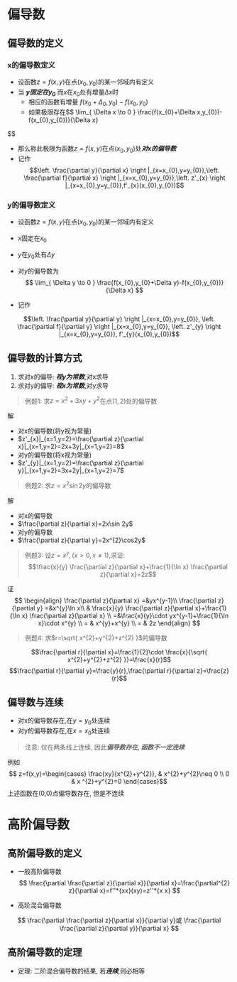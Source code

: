 # 偏导数

## 偏导数的定义

### x的偏导数定义

- 设函数$z=f(x,y)$在点$(x_{0},y_{0})$的某一邻域内有定义
- 当 ***$y$固定在$y_{0}$*** 而$x$在$x_{0}$处有增量$\Delta x$时
  - 相应的函数有增量 $f(x_{0}+\Delta_{0},y_{0})-f(x_{0},y_{0})$
  - 如果极限存在$$
\lim_{ \Delta x \to 0 } \frac{f(x_{0}+\Delta x,y_{0})-f(x_{0},y_{0})}{\Delta x}

$$
- 那么称此极限为函数$z=f(x,y)$在点$(x_{0},y_{0})$处***对x的偏导数***
- 记作$$\left. \frac{\partial y}{\partial x} \right |_{x=x_{0},y=y_{0}},\left. \frac{\partial f}{\partial x} \right |_{x=x_{0},y=y_{0}},\left. z'_{x} \right |_{x=x_{0},y=y_{0}},f'_{x}(x_{0},y_{0})$$

### y的偏导数定义

- 设函数$z=f(x,y)$在点$(x_{0},y_{0})$的某一邻域内有定义
- $x$固定在$x_{0}$
- $y$在$y_{0}$处有$\Delta y$
- 对$y$的偏导数为$$
\lim_{ \Delta y \to 0 } \frac{f(x_{0},y_{0}+\Delta y)-f(x_{0},y_{0})}{\Delta x}
$$

- 记作

$$\left. \frac{\partial y}{\partial y} \right |_{x=x_{0},y=y_{0}},
\left. \frac{\partial f}{\partial y} \right |_{x=x_{0},y=y_{0}},
\left. z'_{y} \right |_{x=x_{0},y=y_{0}},
f'_{y}(x_{0},y_{0})$$

## 偏导数的计算方式

1. 求对x的偏导: ***视y为常数***,对x求导
2. 求对y的偏导: ***视x为常数***,对y求导

> 例题1: 求$z=x^{2}+3xy+y^{2}$在点$(1,2)$处的偏导数

解
- 对x的偏导数(将y视为常量)
- $z'_{x}|_{x=1,y=2}=\frac{\partial z}{\partial x}|_{x=1,y=2}=2x+3y|_{x=1,y=2}=8$
- 对y的偏导数(将x视为常量)
- $z'_{y}|_{x=1,y=2}=\frac{\partial z}{\partial y}|_{x=1,y=2}=3x+2y|_{x=1,y=2}=7$

> 例题2: 求$z=x^{2}\sin2y$的偏导数

解
- 对x的偏导数
- $\frac{\partial z}{\partial x}=2x\sin 2y$
- 对y的偏导数
- $\frac{\partial z}{\partial y}=2x^{2}\cos2y$

> 例题3: 设$z=x^{y},(x>0,x\neq 1)$,求证:$$\frac{x}{y} \frac{\partial z}{\partial x}+\frac{1}{\ln x} \frac{\partial z}{\partial x}=2z$$

证
$$
\begin{align}
\frac{\partial z}{\partial x} =&yx^{y-1}\\
\frac{\partial z}{\partial y}  =&x^{y}\ln x\\
 & \frac{x}{y} \frac{\partial z}{\partial x}+\frac{1}{\ln x} \frac{\partial z}{\partial x} \\
=&\frac{x}{y}\cdot yx^{y-1}+\frac{1}{\ln x}\cdot x^{y} \\
= & x^{y}+x^{y} \\
= & 2z
\end{align}
$$

> 例题4: 求$r=\sqrt{ x^{2}+y^{2}+z^{2} }$的偏导数

$$\frac{\partial r}{\partial x}=\frac{1}{2}\cdot \frac{x}{\sqrt{ x^{2}+y^{2}+z^{2} }}=\frac{x}{r}$$
$$\frac{\partial r}{\partial y}=\frac{y}{r},\frac{\partial r}{\partial z}=\frac{z}{r}$$

## 偏导数与连续

- 对x的偏导数存在,在$y=y_{0}$处连续
- 对y的偏导数存在,在$x=x_{0}$处连续
> 注意: 仅在两条线上连续, 因此***偏导数存在, 函数不一定连续***

例如 $$
z=f(x,y)=\begin{cases}
\frac{xy}{x^{2}+y^{2}}, & x^{2}+y^{2}\neq 0 \\
0 & x ^{2}+y^{2}=0
\end{cases}$$
上述函数在(0,0)点偏导数存在, 但是不连续

# 高阶偏导数

## 高阶偏导数的定义
- 一般高阶偏导数
$$
\frac{\partial \frac{\partial z}{\partial x}}{\partial x}=\frac{\partial^{2} z}{\partial x}=f''*{xx}(xy)=z''*{x x}
$$

- 高阶混合偏导数

$$
\frac{\partial \frac{\partial z}{\partial x}}{\partial y}或
\frac{\partial \frac{\partial z}{\partial y}}{\partial x}
$$

## 高阶偏导数的定理

- 定理: 二阶混合偏导数的结果, 若***连续***,则必相等
